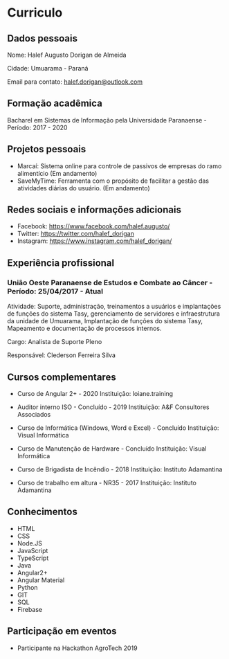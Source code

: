 # Curriculo

## Dados pessoais

Nome: Halef Augusto Dorigan de Almeida

Cidade: Umuarama - Paraná

Email para contato: halef.dorigan@outlook.com

## Formação acadêmica

Bacharel em Sistemas de Informação pela Universidade Paranaense - Período: 2017 - 2020

## Projetos pessoais

- Marcaí: Sistema online para controle de passivos de empresas do ramo alimentício (Em andamento)
- SaveMyTime: Ferramenta com o propósito de facilitar a gestão das atividades diárias do usuário. (Em andamento)

## Redes sociais e informações adicionais

- Facebook: https://www.facebook.com/halef.augusto/
- Twitter: https://twitter.com/halef_dorigan
- Instagram: https://www.instagram.com/halef_dorigan/

## Experiência profissional

### União Oeste Paranaense de Estudos e Combate ao Câncer - Período: 25/04/2017 - Atual

Atividade: Suporte, administração, treinamentos a usuários e implantações de funções do sistema Tasy,
gerenciamento de servidores e infraestrutura da unidade de Umuarama, Implantação de funções do
sistema Tasy, Mapeamento e documentação de processos internos.

Cargo: Analista de Suporte Pleno

Responsável: Clederson Ferreira Silva

## Cursos complementares

- Curso de Angular 2+ - 2020
  Instituição: loiane.training

- Auditor interno ISO - Concluído - 2019
  Instituição: A&F Consultores Associados

- Curso de Informática (Windows, Word e Excel) - Concluído
  Instituição: Visual Informática

- Curso de Manutenção de Hardware - Concluído
  Instituição: Visual Informática

- Curso de Brigadista de Incêndio - 2018
  Instituição: Instituto Adamantina

- Curso de trabalho em altura - NR35 - 2017
  Instituição: Instituto Adamantina

## Conhecimentos

- HTML
- CSS
- Node.JS
- JavaScript
- TypeScript
- Java
- Angular2+
- Angular Material
- Python
- GIT
- SQL
- Firebase

## Participação em eventos

- Participante na Hackathon AgroTech 2019
